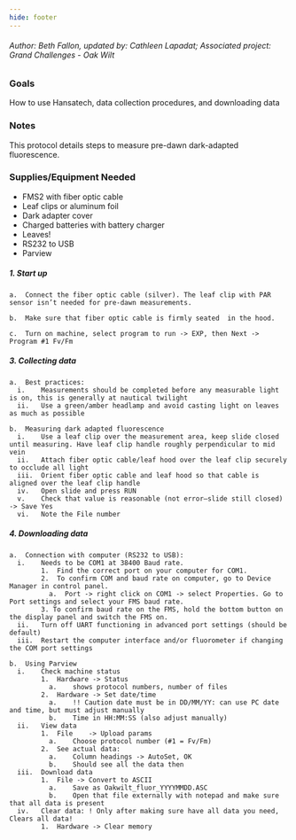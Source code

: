 ```yaml
---
hide: footer
---
```

###### Author: Beth Fallon, updated by: Cathleen Lapadat; Associated project: Grand Challenges - Oak Wilt

### Goals

How to use Hansatech, data collection procedures, and downloading data

### Notes

This protocol details steps to measure pre-dawn dark-adapted fluorescence.

### Supplies/Equipment Needed

-   FMS2 with fiber optic cable
-   Leaf clips or aluminum foil
-   Dark adapter cover
-   Charged batteries with battery charger
-   Leaves!
-   RS232 to USB
-   Parview

##### 1. Start up

    a.  Connect the fiber optic cable (silver). The leaf clip with PAR sensor isn’t needed for pre-dawn measurements.
    
    b.  Make sure that fiber optic cable is firmly seated  in the hood. 
    
    c.  Turn on machine, select program to run -> EXP, then Next -> Program #1 Fv/Fm

##### 3. Collecting data

    a.  Best practices:
      i.    Measurements should be completed before any measurable light is on, this is generally at nautical twilight
      ii.   Use a green/amber headlamp and avoid casting light on leaves as much as possible
    
    b.  Measuring dark adapted fluorescence
      i.    Use a leaf clip over the measurement area, keep slide closed until measuring. Have leaf clip handle roughly perpendicular to mid vein
      ii.   Attach fiber optic cable/leaf hood over the leaf clip securely to occlude all light
      iii.  Orient fiber optic cable and leaf hood so that cable is aligned over the leaf clip handle
      iv.   Open slide and press RUN
      v.    Check that value is reasonable (not error—slide still closed) -> Save Yes
      vi.   Note the File number

##### 4. Downloading data

    a.  Connection with computer (RS232 to USB): 
      i.    Needs to be COM1 at 38400 Baud rate. 
            1.  Find the correct port on your computer for COM1.
            2.  To confirm COM and baud rate on computer, go to Device Manager in control panel.
              a.  Port -> right click on COM1 -> select Properties. Go to Port settings and select your FMS baud rate.
            3. To confirm baud rate on the FMS, hold the bottom button on the display panel and switch the FMS on.
      ii.   Turn off UART functioning in advanced port settings (should be default)
      iii.  Restart the computer interface and/or fluorometer if changing the COM port settings
    
    b.  Using Parview
      i.    Check machine status
            1.  Hardware -> Status
              a.    shows protocol numbers, number of files
            2.  Hardware -> Set date/time
              a.    !! Caution date must be in DD/MM/YY: can use PC date and time, but must adjust manually
              b.    Time in HH:MM:SS (also adjust manually)
      ii.   View data
            1.  File    -> Upload params
              a.    Choose protocol number (#1 = Fv/Fm)
            2.  See actual data:
              a.    Column headings -> AutoSet, OK
              b.    Should see all the data then
      iii.  Download data
            1.  File -> Convert to ASCII
              a.    Save as Oakwilt_fluor_YYYYMMDD.ASC
              b.    Open that file externally with notepad and make sure that all data is present
      iv.   Clear data: ! Only after making sure have all data you need, Clears all data!
            1.  Hardware -> Clear memory
